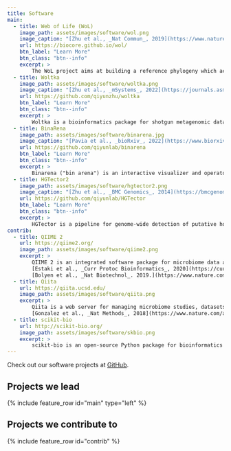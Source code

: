 ```yaml
---
title: Software
main:
  - title: Web of Life (WoL)
    image_path: assets/images/software/wol.png
    image_caption: "[Zhu et al., _Nat Commun_, 2019](https://www.nature.com/articles/s41467-019-13443-4)"
    url: https://biocore.github.io/wol/
    btn_label: "Learn More"
    btn_class: "btn--info"
    excerpt: >
        The WoL project aims at building a reference phylogeny which accurately defines the evolutionary relationships among all microbes. In Phase I of the project, we built a phylogeny of 10,575 genomes using 381 marker genes, making this the single largest dataset upon which _de novo_ phylogenetic trees had been built, yet the bioinformatic approaches we adopted or invented are significantly more robust than previous works. It means to serve as a reference for researchers to explore the evolution and diversity of microbes, and to improve the study of microbial communities.
  - title: Woltka
    image_path: assets/images/software/woltka.png
    image_caption: "[Zhu et al., _mSystems_, 2022](https://journals.asm.org/doi/10.1128/msystems.00167-22)"
    url: https://github.com/qiyunzhu/woltka
    btn_label: "Learn More"
    btn_class: "btn--info"
    excerpt: >
        Woltka is a bioinformatics package for shotgun metagenomic data analysis. It highlights: 1) fine-grain community ecology featuring individual reference genomes; 2) tree-based, rank-free classification to maximize resolution and flexibility; 3) combined taxonomic & functional analysis through one alignment to ensure consistency and accuracy. It takes full advantage of, but not limited by, the [WoL](https://biocore.github.io/wol/) reference phylogeny. It comes with an interface for the [QIIME 2](https://qiime2.org/) package, and has been integrated into the [Qiita](https://qiita.ucsd.edu/) web server.
  - title: BinaRena
    image_path: assets/images/software/binarena.jpg
    image_caption: "[Pavia et al., _bioRxiv_, 2022](https://www.biorxiv.org/content/10.1101/2022.06.28.498025v1)"
    url: https://github.com/qiyunlab/binarena
    btn_label: "Learn More"
    btn_class: "btn--info"
    excerpt: >
        Binarena ("bin arena") is an interactive visualizer and operator of metagenomic contigs to facilitate discovery of biological patterns and recovery of MAGs. It is dedicated to **human-guided** research in order to complement algorithmic workflows. It lets the user conveniently observe various characteristics of large metagenomic datasets, efficiently manipulate contig-bin assignments, and calculate bin quality metrics in real time. BinaRena is an installation-free, client-end web application. Here is a [live demo](https://qiyunlab.github.io/binarena/demo.html).
  - title: HGTector2
    image_path: assets/images/software/hgtector2.png
    image_caption: "[Zhu et al., _BMC Genomics_, 2014](https://bmcgenomics.biomedcentral.com/articles/10.1186/1471-2164-15-717); new manuscript in prep."
    url: https://github.com/qiyunlab/HGTector
    btn_label: "Learn More"
    btn_class: "btn--info"
    excerpt: >
        HGTector is a pipeline for genome-wide detection of putative horizontal gene transfer (HGT) events based on sequence homology search hit distribution statistics. HGTector2 is a completely re-engineered software tool, featuring a fully automated analytical pipeline with smart determination of parameters which requires minimum human involvement, a re-designed command-line interface which facilitates standardized scientific computing, and a high-quality Python 3 codebase.
contrib:
  - title: QIIME 2
    url: https://qiime2.org/
    image_path: assets/images/software/qiime2.png
    excerpt: >
        QIIME 2 is an integrated software package for microbiome data analysis. It provides a complete and flexible solution from raw sequencing data to publication-grade tables and figures. It highlights transparent and reproducible science. It has been the most widely-used bioinformatics tool in the field of microbiomics. <br/><br/>
        [Estaki et al., _Curr Protoc Bioinformatics_, 2020](https://currentprotocols.onlinelibrary.wiley.com/doi/full/10.1002/cpbi.100) <br/>
        [Bolyen et al., _Nat Biotechnol_. 2019.](https://www.nature.com/articles/s41587-019-0209-9)
  - title: Qiita
    url: https://qiita.ucsd.edu/
    image_path: assets/images/software/qiita.png
    excerpt: >
        Qiita is a web server for managing microbiome studies, datasets and analyses. It implements a wide range of state-of-the-art programs and databases for the analysis of amplicon, metagenomic and metabolomic data. It enables meta-analysis of an extremely large volume of datasets across many studies. <br />
        [Gonzalez et al., _Nat Methods_, 2018](https://www.nature.com/articles/s41592-018-0141-9)
  - title: scikit-bio
    url: http://scikit-bio.org/
    image_path: assets/images/software/skbio.png
    excerpt: >
        scikit-bio is an open-source Python package for bioinformatics researchers and developers. It provides algorithms and data structures for sequence alignments, phylogenetic trees, distance matrices, ordinations and diversity metrics. It powers QIIME 2, Qiita and multiple other bioinformatics tools.
---
```


Check out our software projects at <i class='fab fa-github fa-lg'></i> [GitHub](https://github.com/qiyunlab/).

## Projects we lead

{% include feature_row id="main" type="left" %}

## Projects we contribute to

{% include feature_row id="contrib" %}
